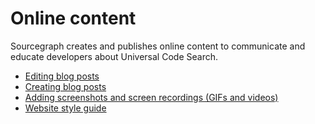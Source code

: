 # Online content

Sourcegraph creates and publishes online content to communicate and educate developers about Universal Code Search.

- [Editing blog posts](editing_blog_posts.md)
- [Creating blog posts](creating_blog_posts.md)
- [Adding screenshots and screen recordings (GIFs and videos)](adding_screenshots_screen_recording.md)
- [Website style guide](website_style_guide.md)

